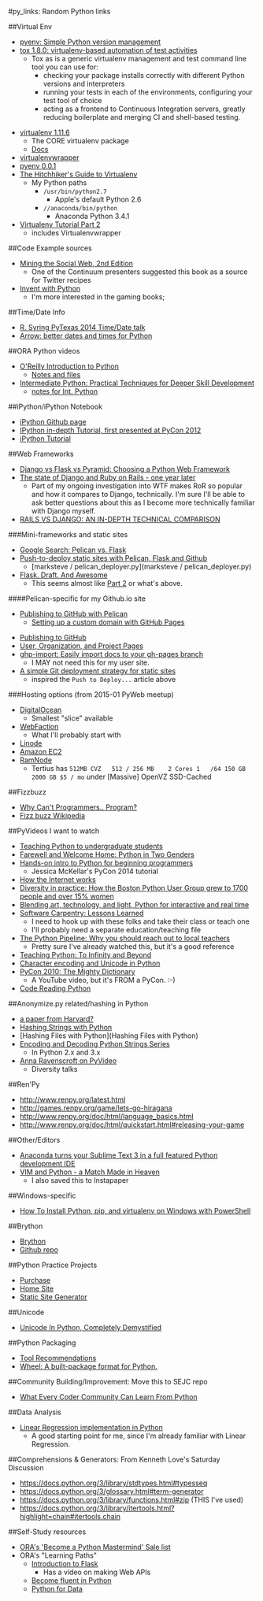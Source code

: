#py_links: Random Python links

##Virtual Env
-  [pyenv: Simple Python version management](https://github.com/yyuu/pyenv)
-  [tox 1.8.0: virtualenv-based automation of test activities](https://pypi.python.org/pypi/tox)
    +  Tox as is a generic virtualenv management and test command line tool you can use for:
        +  checking your package installs correctly with different Python versions and interpreters
        +  running your tests in each of the environments, configuring your test tool of choice
        +  acting as a frontend to Continuous Integration servers, greatly reducing boilerplate and merging CI and shell-based testing.
*  [virtualenv 1.11.6](https://pypi.python.org/pypi/virtualenv/1.11.6)
    -  The CORE virtualenv package
    -  [Docs](https://virtualenv.pypa.io/en/latest/virtualenv.html#usage)
*  [virtualenvwrapper](http://virtualenvwrapper.readthedocs.org/en/latest/install.html)
*  [pyenv 0.0.1](https://pypi.python.org/pypi/pyenv/0.0.1)
*  [The Hitchhiker's Guide to Virtualenv](http://docs.python-guide.org/en/latest/dev/virtualenvs/)
    -  My Python paths
        +  `/usr/bin/python2.7`
            *  Apple's default Python 2.6
        +  `//anaconda/bin/python`
            *  Anaconda Python 3.4.1
*  [Virtualenv Tutorial Part 2](http://simononsoftware.com/virtualenv-tutorial-part-2/)
    -  includes Virtualenvwrapper

##Code Example sources
-  [Mining the Social Web, 2nd Edition](http://shop.oreilly.com/product/0636920030195.do)
    +  One of the Continuum presenters suggested this book as a source for Twitter recipes
-  [Invent with Python](http://inventwithpython.com)
    +  I'm more interested in the gaming books;

##Time/Date Info
-  [R. Syring PyTexas 2014 Time/Date talk](https://bitbucket.org/kojoidrissa/pytexas14-datetime-talk)
-  [Arrow: better dates and times for Python](http://crsmithdev.com/arrow/)

##ORA Python videos
-  [O'Reilly Introduction to Python](http://player.oreilly.com/videos/9781491902141)
    -  [Notes and files](https://openhatch.org/wiki/O%27Reilly_Introduction_to_Python)
-  [Intermediate Python: Practical Techniques for Deeper Skill Development](http://player.oreilly.com/videos/9781491904541)
    -  [notes for Int. Python](https://github.com/DevTeam-TheOpenBastion/int-py-notes)

##iPython/iPython Notebook
+  [iPython Github page](https://github.com/ipython)
+  [IPython in-depth Tutorial, first presented at PyCon 2012](https://github.com/ipython/ipython-in-depth)
+  [iPython Tutorial](http://ipython.org/ipython-doc/2/interactive/tutorial.html)

##Web Frameworks
-  [Django vs Flask vs Pyramid: Choosing a Python Web Framework](https://www.airpair.com/python/posts/django-flask-pyramid?utm_source=Python+Weekly+Newsletter&utm_campaign=2b85e7832e-Python_Weekly_Issue_160_October_9_2014&utm_medium=email&utm_term=0_9e26887fc5-2b85e7832e-312680573)
-  [The state of Django and Ruby on Rails - one year later](http://screamingatmyscreen.com/2013/8/the-state-of-django-and-ruby-on-rails-one-year-later/)
    +  Part of my ongoing investigation into WTF makes RoR so popular and how it compares to Django, technically. I'm sure I'll be able to ask better questions about this as I become more technically familiar with Django myself.
-  [RAILS VS DJANGO: AN IN-DEPTH TECHNICAL COMPARISON](https://bernardopires.com/2014/03/rails-vs-django-an-in-depth-technical-comparison/)

###Mini-frameworks and static sites
-  [Google Search: Pelican vs. Flask](https://www.google.com/search?client=safari&rls=en&q=pelican+vs.+flask&ie=UTF-8&oe=UTF-8&gfe_rd=cr&ei=9HTrU6fjA8jJ8gezsYH4DQ)
-  [Push-to-deploy static sites with Pelican, Flask and Github](http://blog.marksteve.com/push-to-deploy-static-sites-with-pelican-flask-and-github)
    -  [marksteve / pelican_deployer.py](marksteve / pelican_deployer.py)
-  [Flask. Draft. And Awesome](http://waynewerner.com/blog/post/flask-draft-and-awesome.html)
    +  This seems almost like [Part 2](http://waynewerner.com/blog/post/new-blag-generator.html) or what's above.

####Pelican-specific for my Github.io site
-  [Publishing to GitHub with Pelican](http://docs.getpelican.com/en/3.3.0/tips.html#publishing-to-github)
    -  [Setting up a custom domain with GitHub Pages](https://help.github.com/articles/setting-up-a-custom-domain-with-github-pages/)
*  [Publishing to GitHub](http://docs.getpelican.com/en/3.5.0/tips.html)
*  [User, Organization, and Project Pages](https://help.github.com/articles/user-organization-and-project-pages/)
*  [ghp-import: Easily import docs to your gh-pages branch](https://github.com/davisp/ghp-import)
    -  I MAY not need this for my user site.
*  [A simple Git deployment strategy for static sites](http://nicolasgallagher.com/simple-git-deployment-strategy-for-static-sites/)
    -  inspired the `Push to Deploy...` article above

###Hosting options (from 2015-01 PyWeb meetup)
-  [DigitalOcean](https://www.digitalocean.com/pricing/)
    +  Smallest "slice" available
-  [WebFaction](https://www.webfaction.com/features)
    +  What I'll probably start with
-  [Linode](https://www.linode.com/pricing)
-  [Amazon EC2](http://aws.amazon.com/ec2/)
-  [RamNode](http://ramnode.com/vps.php)
    +  Tertius has `512MB CVZ   512 / 256 MB    2 Cores 1   /64 150 GB  2000 GB $5 / mo` under [Massive] OpenVZ SSD-Cached


##Fizzbuzz
-  [Why Can't Programmers.. Program?](http://blog.codinghorror.com/why-cant-programmers-program/)
-  [Fizz buzz Wikipedia](http://en.wikipedia.org/wiki/Fizz_buzz)

##PyVideos I want to watch
-  [Teaching Python to undergraduate students](http://pyvideo.org/video/2819/teaching-python-to-undergraduate-students)
-  [Farewell and Welcome Home: Python in Two Genders](http://pyvideo.org/video/2671/farewell-and-welcome-home-python-in-two-genders)
-  [Hands-on intro to Python for beginning programmers](http://pyvideo.org/video/2559/hands-on-intro-to-python-for-beginning-programmer)
    +  Jessica McKellar's PyCon 2014 tutorial
-  [How the Internet works](http://pyvideo.org/video/1677/how-the-internet-works)
-  [Diversity in practice: How the Boston Python User Group grew to 1700 people and over 15% women](http://pyvideo.org/video/719/diversity-in-practice-how-the-boston-python-user)
-  [Blending art, technology, and light, Python for interactive and real time](http://pyvideo.org/video/2619/blending-art-technology-and-light-python-for-i)
-  [Software Carpentry: Lessons Learned](http://pyvideo.org/video/2649/software-carpentry-lessons-learned)
    +  I need to hook up with these folks and take their class or teach one
    +  I'll probably need a separate education/teaching file
-  [The Python Pipeline: Why you should reach out to local teachers](http://pyvideo.org/video/2694/the-python-pipeline-why-you-should-reach-out-to)
    +  Pretty sure I've already watched this, but it's a good reference
-  [Teaching Python: To Infinity and Beyond](http://pyvideo.org/video/2596/teaching-python-to-infinity-and-beyond)
-  [Character encoding and Unicode in Python](http://pyvideo.org/video/2625/character-encoding-and-unicode-in-python)
-  [PyCon 2010: The Mighty Dictionary](https://www.youtube.com/watch?v=C4Kc8xzcA68)
    +  A YouTube video, but it's FROM a PyCon. :-)
-  [Code Reading Python](http://pyvideo.org/video/2283/code-reading-python)

##Anonymize.py related/hashing in Python
-  [a paper from Harvard?](http://www.eecs.harvard.edu/syrah/medinfo/anonymize/anonymize.py)
-  [Hashing Strings with Python](http://www.pythoncentral.io/hashing-strings-with-python/)
-  [Hashing Files with Python](Hashing Files with Python)
-  [Encoding and Decoding Python Strings Series](http://www.pythoncentral.io/series/python-encoding-decoding-strings/)
    +  In Python 2.x and 3.x
-  [Anna Ravenscroft on PyVideo](http://pyvideo.org/search?models=videos.video&q=Anna+Ravenscroft)
    +  Diversity talks

##Ren'Py
-  http://www.renpy.org/latest.html
-  http://games.renpy.org/game/lets-go-hiragana
-  http://www.renpy.org/doc/html/language_basics.html
-  http://www.renpy.org/doc/html/quickstart.html#releasing-your-game

##Other/Editors
-  [Anaconda turns your Sublime Text 3 in a full featured Python development IDE](https://github.com/DamnWidget/anaconda)
-  [VIM and Python - a Match Made in Heaven](https://realpython.com/blog/python/vim-and-python-a-match-made-in-heaven/)
    -  I also saved this to Instapaper

##Windows-specific
-  [How To Install Python, pip, and virtualenv on Windows with PowerShell](http://www.tylerbutler.com/2012/05/how-to-install-python-pip-and-virtualenv-on-windows-with-powershell/)

##Brython
-  [Brython](http://www.brython.info/index.html)
-  [Github repo](https://github.com/brython-dev/brython)

##Python Practice Projects
-  [Purchase](https://gumroad.com/l/cSIzC)
-  [Home Site](http://pythonpracticeprojects.com)
-  [Static Site Generator](http://pythonpracticeprojects.com/static-site-generator.html)

##Unicode
-  [Unicode In Python, Completely Demystified](http://farmdev.com/talks/unicode/)

##Python Packaging
-  [Tool Recommendations](https://packaging.python.org/en/latest/current.html)
-  [Wheel: A built-package format for Python.](https://pypi.python.org/pypi/wheel/0.24.0)

##Community Building/Improvement: Move this to SEJC repo
-  [What Every Coder Community Can Learn From Python](http://www.fastcolabs.com/3015524/what-every-coder-community-can-learn-from-python)

##Data Analysis
-  [Linear Regression implementation in Python](http://dataconomy.com/linear-regression-implementation-in-python/)
    +  A good starting point for me, since I'm already familiar with Linear Regression.

##Comprehensions & Generators: From Kenneth Love's Saturday Discussion
-  https://docs.python.org/3/library/stdtypes.html#typesseq
-  https://docs.python.org/3/glossary.html#term-generator
-  https://docs.python.org/3/library/functions.html#zip (THIS I've used)
-  https://docs.python.org/3/library/itertools.html?highlight=chain#itertools.chain

##Self-Study resources
-  [ORA's 'Become a Python Mastermind' Sale list](http://shop.oreilly.com/category/deals/python.do?code=WKNWPY&imm_mid=0db315&cmp=em-web-books-videos-lp-owo_python_20151029_lc_wknwpy)
-  ORA's "Learning Paths"
    -  [Introduction to Flask](http://shop.oreilly.com/category/learning-path/introduction-to-flask.do)
        -  Has a video on making Web APIs
    -  [Become fluent in Python](http://shop.oreilly.com/category/learning-path/become-fluent-in-python.do)
    -  [Python for Data](http://shop.oreilly.com/category/learning-path/python-for-data.do)
